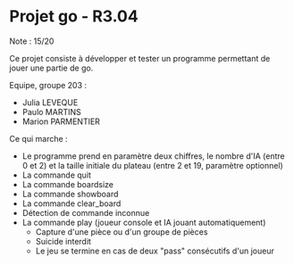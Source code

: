 # Projet go - R3.04

Note : 15/20

Ce projet consiste à développer et tester un programme permettant de jouer une partie de go.

Equipe, groupe 203 : 
- Julia LEVEQUE
- Paulo MARTINS
- Marion PARMENTIER

Ce qui marche :
- Le programme prend en paramètre deux chiffres, le nombre d'IA (entre 0 et 2) et la taille initiale du plateau (entre 2 et 19, paramètre optionnel)
- La commande quit
- La commande boardsize
- La commande showboard
- La commande clear_board
- Détection de commande inconnue
- La commande play (joueur console et IA jouant automatiquement)
  - Capture d'une pièce ou d'un groupe de pièces
  - Suicide interdit
  - Le jeu se termine en cas de deux "pass" consécutifs d'un joueur 
